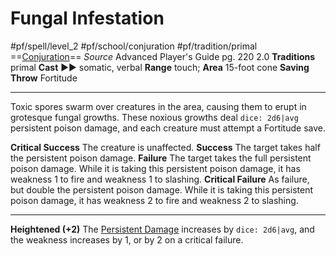 # Fungal Infestation
#pf/spell/level_2 #pf/school/conjuration #pf/tradition/primal
==[Conjuration](../../../Traits/Conjuration.md)==
*Source* Advanced Player's Guide pg. 220 2.0
**Traditions** primal
**Cast** ►► somatic, verbal
**Range** touch; **Area** 15-foot cone
**Saving Throw** Fortitude

---
Toxic spores swarm over creatures in the area, causing them to erupt in grotesque fungal growths. These noxious growths deal `dice: 2d6|avg` persistent poison damage, and each creature must attempt a Fortitude save.

**Critical Success** The creature is unaffected.
**Success** The target takes half the persistent poison damage.
**Failure** The target takes the full persistent poison damage. While it is taking this persistent poison damage, it has weakness 1 to fire and weakness 1 to slashing.
**Critical Failure** As failure, but double the persistent poison damage. While it is taking this persistent poison damage, it has weakness 2 to fire and weakness 2 to slashing.

<hr>

**Heightened (+2)** The [Persistent Damage](../../../Conditions/Persistent%20Damage.md) increases by `dice: 2d6|avg`, and the weakness increases by 1, or by 2 on a critical failure.